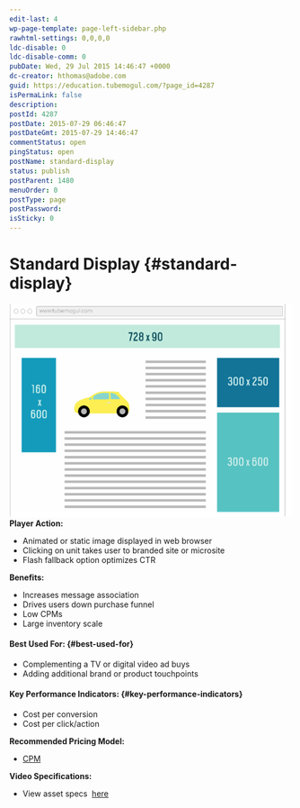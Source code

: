 ```yaml
---
edit-last: 4
wp-page-template: page-left-sidebar.php
rawhtml-settings: 0,0,0,0
ldc-disable: 0
ldc-disable-comm: 0
pubDate: Wed, 29 Jul 2015 14:46:47 +0000
dc-creator: hthomas@adobe.com
guid: https://education.tubemogul.com/?page_id=4287
isPermaLink: false
description: 
postId: 4287
postDate: 2015-07-29 06:46:47
postDateGmt: 2015-07-29 14:46:47
commentStatus: open
pingStatus: open
postName: standard-display
status: publish
postParent: 1480
menuOrder: 0
postType: page
postPassword: 
isSticky: 0
---
```


# Standard Display {#standard-display}

[ ![displaysizes](assets/displaysizes.png)](assets/displaysizes.png) **Player Action:**

* Animated or static image displayed in web browser
* Clicking on unit takes user to branded site or microsite
* Flash fallback option optimizes CTR

**Benefits:**

* Increases message association
* Drives users down purchase funnel
* Low CPMs
* Large inventory scale

#### Best Used For: {#best-used-for}

* Complementing a TV or digital video ad buys
* Adding additional brand or product touchpoints

#### Key Performance Indicators: {#key-performance-indicators}

* Cost per conversion
* Cost per click/action

**Recommended Pricing Model:**

* [CPM](../user-guide/planning/ad-formats/performance-pricing/user-guideplanningad-formatsperformance-pricing.md)

**Video Specifications:**

* View asset specs&nbsp; [here](../user-guide/planning/ad-formats/ad-specs/user-guideplanningad-formatsad-specs.md)

####

####

####


